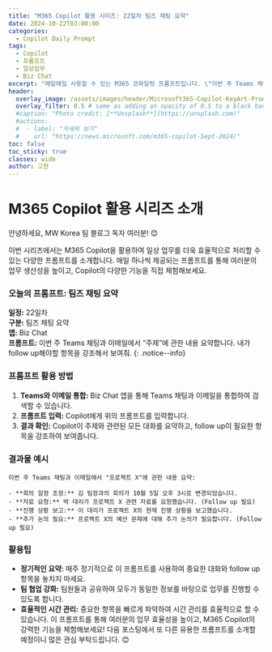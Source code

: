 ```yaml
---
title: "M365 Copilot 활용 시리즈: 22일차 팀즈 채팅 요약"
date: 2024-10-22T03:00:00
categories:
  - Copilot Daily Prompt
tags:
  - Copilot
  - 프롬프트
  - 일상업무
  - Biz Chat
excerpt: "매일매일 사용할 수 있는 M365 코파일럿 프롬프트입니다. \"이번 주 Teams 채팅과 이메일에서 “주제”에 관한 내용 요약합니다. 내가 follow up해야할 항목을 강조해서 보여줘.\""
header:
  overlay_image: /assets/images/header/Microsoft365-Copilot-KeyArt-Productivity-6K-01.png
  overlay_filter: 0.5 # same as adding an opacity of 0.5 to a black background
  #caption: "Photo credit: [**Unsplash**](https://unsplash.com)"
  #actions:
  #  - label: "자세히 보기"
  #    url: "https://news.microsoft.com/m365-copilot-Sept-2024/"
toc: false
toc_sticky: true
classes: wide
author: 고현
---
```


# M365 Copilot 활용 시리즈 소개

안녕하세요, MW Korea 팀 블로그 독자 여러분! 😊

이번 시리즈에서는 M365 Copilot을 활용하여 일상 업무를 더욱 효율적으로 처리할 수 있는 다양한 프롬프트를 소개합니다. 매일 하나씩 제공되는 프롬프트를 통해 여러분의 업무 생산성을 높이고, Copilot의 다양한 기능을 직접 체험해보세요.

### 오늘의 프롬프트: 팀즈 채팅 요약

**일정:** 22일차  
**구분:** 팀즈 채팅 요약  
**앱:** Biz Chat  
**프롬프트:** 이번 주 Teams 채팅과 이메일에서 “주제”에 관한 내용 요약합니다. 내가 follow up해야할 항목을 강조해서 보여줘.
{: .notice--info}

### 프롬프트 활용 방법

1. **Teams와 이메일 통합:** Biz Chat 앱을 통해 Teams 채팅과 이메일을 통합하여 검색할 수 있습니다.
2. **프롬프트 입력:** Copilot에게 위의 프롬프트를 입력합니다.
3. **결과 확인:** Copilot이 주제와 관련된 모든 대화를 요약하고, follow up이 필요한 항목을 강조하여 보여줍니다.

### 결과물 예시

```plaintext
이번 주 Teams 채팅과 이메일에서 "프로젝트 X"에 관한 내용 요약:

- **회의 일정 조정:** 김 팀장과의 회의가 10월 5일 오후 3시로 변경되었습니다.
- **자료 요청:** 박 대리가 프로젝트 X 관련 자료를 요청했습니다. (Follow up 필요)
- **진행 상황 보고:** 이 대리가 프로젝트 X의 현재 진행 상황을 보고했습니다.
- **추가 논의 필요:** 프로젝트 X의 예산 문제에 대해 추가 논의가 필요합니다. (Follow up 필요)
```

### 활용팁
- **정기적인 요약:** 매주 정기적으로 이 프롬프트를 사용하여 중요한 대화와 follow up 항목을 놓치지 마세요.
- **팀 협업 강화:** 팀원들과 공유하여 모두가 동일한 정보를 바탕으로 업무를 진행할 수 있도록 합니다.
- **효율적인 시간 관리:** 중요한 항목을 빠르게 파악하여 시간 관리를 효율적으로 할 수 있습니다.
이 프롬프트를 통해 여러분의 업무 효율성을 높이고, M365 Copilot의 강력한 기능을 체험해보세요! 다음 포스팅에서 또 다른 유용한 프롬프트를 소개할 예정이니 많은 관심 부탁드립니다. 😊

